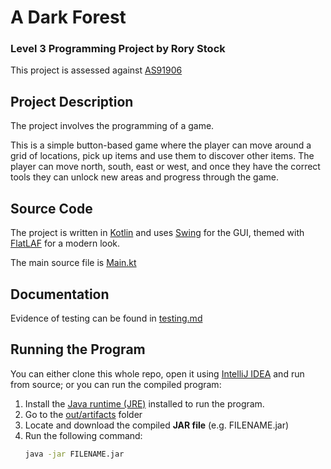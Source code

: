 # A Dark Forest

### Level 3 Programming Project by Rory Stock

This project is assessed against [AS91906](https://www.nzqa.govt.nz/nqfdocs/ncea-resource/achievements/2019/as91906.pdf)

## Project Description

The project involves the programming of a game.

This is a simple button-based game where the player can move around a grid of locations, pick up items and use them to
discover other items.
The player can move north, south, east or west, and once they have the correct tools they can unlock new areas and
progress through the game.

## Source Code

The project is written in [Kotlin](https://kotlinlang.org/) and
uses [Swing](https://docs.oracle.com/javase/8/docs/technotes/guides/swing/) for the GUI, themed
with [FlatLAF](https://github.com/JFormDesigner/FlatLaf) for a modern look.

The main source file is [Main.kt](src/Main.kt)

## Documentation

Evidence of testing can be found in [testing.md](testing.md)

## Running the Program

You can either clone this whole repo, open it using [IntelliJ IDEA](https://www.jetbrains.com/idea/download/) and run
from source; or you can run the compiled program:

1. Install the [Java runtime (JRE)](https://www.java.com/en/download/) installed to run the program.
2. Go to the [out/artifacts](out/artifacts) folder
3. Locate and download the compiled **JAR file** (e.g. FILENAME.jar)
4. Run the following command:
    ```bash
    java -jar FILENAME.jar
    ```